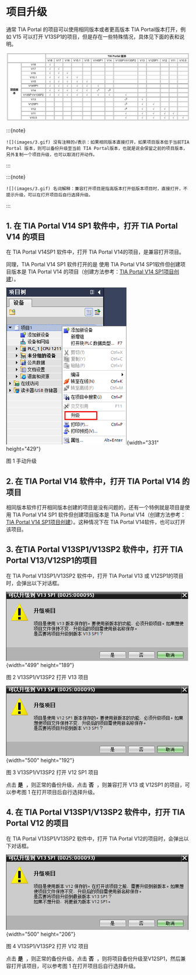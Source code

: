 # 项目升级

通常 TIA Portal 的项目可以使用相同版本或者更高版本 TIA Portal版本打开，例如 V15 可以打开 V13SP1的项目，但是存在一些特殊情况，具体见下面的表和说明。

![alt text](image-1.png)

:::{note}

    ![](images/3.gif) 没有注释的√表示：如果相同版本直接打开，如果项目版本低于当前TIA Portal 版本，则可以备份升级至当前 TIA Portal版本，也就是说会保留之前的项目版本，另外复制一个项目升级，也可以取消打开动作。
:::

:::{note}

    ![](images/3.gif) 名词解释：兼容打开项目是指高版本打开低版本项目时，直接打开，不提示升级，可以在打开项目后自行选择升级。
:::

## 1. 在 TIA Portal V14 SP1 软件中，打开 TIA Portal V14 的项目

在 TIA Portal V14SP1 软件中，打开 TIA Portal V14的项目，是兼容打开项目。

同理，TIA Portal V14 SP1 软件打开的是 使用 TIA Portal V14 SP1软件但创建项目版本是 TIA Portal V14 的项目（创建方法参考：[TIA Portal V14 SP1项目创建](./01-New_Project.md)）。

![](images/10-1.png){width="331" height="429"}

图 1 手动升级

## 2. 在 TIA Portal V14 软件中，打开 TIA Portal V14 的项目

相同版本软件打开相同版本创建的项目是没有问题的，还有一个特例就是项目是使用
TIA Portal V14 SP1 软件但创建项目版本是 TIA Portal V14（创建方法参考：[TIA Portal V14 SP1项目创建](./01-New_Project.md)）。这种情况下在 TIA Portal V14软件，也可以打开该项目。

## 3. 在TIA Portal V13SP1/V13SP2 软件中，打开 TIA Portal V13/V12SP1的项目

在 TIA Portal V13SP1/V13SP2 软件中，打开 TIA Portal V13 或 V12SP1的项目时，会弹出以下对话框。

![](images/10-2.png){width="499" height="189"}

图 2 V13SP1/V13SP2 打开 V13 项目

![](images/10-3.jpg){width="500" height="192"}

图 3 V13SP1/V13SP2 打开 V12 SP1 项目

点击 <kbd>  **是**  </kbd>，则正常的备份升级，点击 <kbd>  **否**  </kbd>，则兼容打开 V13 或 V12SP1
的项目，可以参考图 1 在打开项目后自行选择升级。

## 4. 在 TIA Portal V13SP1/V13SP2 软件中，打开 TIA Portal V12 的项目

在 TIA Portal V13SP1/V13SP2 软件中，打开 TIA Portal V12的项目时，会弹出以下对话框。

![](images/10-4.jpg){width="500" height="206"}

图 4 V13SP1/V13SP2 打开 V12 项目

点击 <kbd>  **是**  </kbd> ，则正常的备份升级，点击  <kbd>  **否**  </kbd>  ，则将项目备份升级至V12SP1，然后兼容打开该项目，可以参考图 1 在打开项目后自行选择升级。
